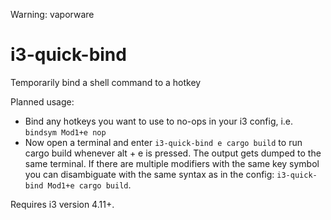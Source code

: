 Warning: vaporware

# i3-quick-bind
Temporarily bind a shell command to a hotkey

Planned usage:
- Bind any hotkeys you want to use to no-ops in your i3 config, i.e. `bindsym Mod1+e nop`
- Now open a terminal and enter `i3-quick-bind e cargo build` to run cargo build whenever alt + e is pressed. The output gets dumped to the same terminal. If there are multiple modifiers with the same key symbol you can disambiguate with the same syntax as in the config: `i3-quick-bind Mod1+e cargo build`.

Requires i3 version 4.11+.
